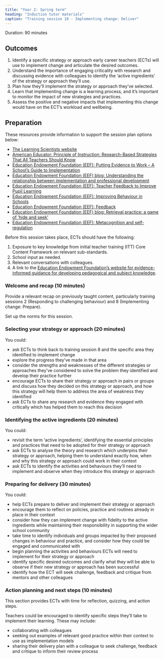 ```yaml
---
title: "Year 2: Spring term"
heading: "Induction tutor materials"
caption: "Training session 10 - Implementing change: Deliver"
---
```


Duration: 90 minutes

## Outcomes

1. Identify a specific strategy or approach early career teachers (ECTs) will use to implement change and articulate the desired outcomes.
2. Understand the importance of engaging criticality with research and discussing evidence with colleagues to identify the ‘active ingredients’ of the strategy or approach they’ll use.
3. Plan how they’ll implement the strategy or approach they’ve selected.
4. Learn that implementing change is a learning process, and it’s important to monitor the impact of new strategies and practices.
5. Assess the positive and negative impacts that implementing this change would have on the ECT’s workload and wellbeing.

## Preparation 

These resources provide information to support the session plan options below: 

- [The Learning Scientists website](https://www.learningscientists.org/)
- [American Educator: Principle of Instruction: Research-Based Strategies That All Teachers Should Know](https://www.aft.org/sites/default/files/Rosenshine.pdf)
- [Education Endowment Foundation (EEF): Putting Evidence to Work – A School’s Guide to Implementation](https://educationendowmentfoundation.org.uk/education-evidence/guidance-reports/implementation)
- [Education Endowment Foundation (EEF) blog: Understanding the relationship between implementation and professional development](https://educationendowmentfoundation.org.uk/news/eef-blog-understanding-the-relationship-between-implementation-and-professional-development#:~:text=When%20using%20%E2%80%8B'active%20ingredients,see%20here%20for%20a%20summary)
- [Education Endowment Foundation (EEF): Teacher Feedback to Improve Pupil Learning](https://educationendowmentfoundation.org.uk/education-evidence/guidance-reports/feedback) 
- [Education Endowment Foundation (EEF): Improving Behaviour in Schools](https://educationendowmentfoundation.org.uk/education-evidence/guidance-reports/behaviour) 
- [Education Endowment Foundation (EEF): Feedback](https://educationendowmentfoundation.org.uk/education-evidence/teaching-learning-toolkit/feedback)
- [Education Endowment Foundation (EEF) blog: Retrieval practice: a game of ‘hide and seek’](https://educationendowmentfoundation.org.uk/news/retrieval-practice-a-game-of-hide-and-seek)
- [Education Endowment Foundation (EEF): Metacognition and self-regulation](https://educationendowmentfoundation.org.uk/education-evidence/teaching-learning-toolkit/metacognition-and-self-regulation)

Before this session takes place, ECTs should have the following:

1. Exposure to key knowledge from initial teacher training (ITT) Core Content Framework on relevant sub-standards.
2. School input as needed. 
3. Relevant conversations with colleagues.
4. A link to the [Education Endowment Foundation’s website for evidence-informed guidance for developing pedagogical and subject knowledge](https://educationendowmentfoundation.org.uk/).

### Welcome and recap (10 minutes)

Provide a relevant recap on previously taught content, particularly training sessions 2 (Responding to challenging behaviour) and 8 (Implementing change: Prepare).

Set up the norms for this session.

### Selecting your strategy or approach (20 minutes)

You could:

- ask ECTs to think back to training session 8 and the specific area they identified to implement change  
- explore the progress they’ve made in that area 
- consider the strengths and weaknesses of the different strategies or approaches they’ve considered to solve the problem they identified and develop their practice further
- encourage ECTs to share their strategy or approach in pairs or groups and discuss how they decided on this strategy or approach, and how this strategy will help them to address the area of weakness they identified
- ask ECTs to share any research and evidence they engaged with critically which has helped them to reach this decision

### Identifying the active ingredients (20 minutes)

You could:

- revisit the term ‘active ingredients’, identifying the essential principles and practices that need to be adopted for their strategy or approach
- ask ECTs to analyse the theory and research which underpins their strategy or approach, helping them to understand exactly how, when and why this strategy or approach could work in their context
- ask ECTs to identify the activities and behaviours they’ll need to implement and observe when they introduce this strategy or approach

### Preparing for delivery (30 minutes)

You could:

- help ECTs prepare to deliver and implement their strategy or approach
- encourage them to reflect on policies, practice and routines already in place in their context
- consider how they can implement change with fidelity to the active ingredients while maintaining their responsibility in supporting the wider school community
- take time to identify individuals and groups impacted by their proposed changes in behaviour and practice, and consider how they could be engaged and communicated with
- begin planning the activities and behaviours ECTs will need to implement for their strategy or approach
- identify specific desired outcomes and clarify what they will be able to observe if their new strategy or approach has been successful
- identify how the ECT will seek challenge, feedback and critique from mentors and other colleagues

### Action planning and next steps (10 minutes)

This section provides ECTs with time for reflection, quizzing, and action steps.

Teachers could be encouraged to identify specific steps they’ll take to implement their learning. These may include:

- collaborating with colleagues 
- seeking out examples of relevant good practice within their context to use as implementation models 
- sharing their delivery plan with a colleague to seek challenge, feedback and critique to inform their review process
